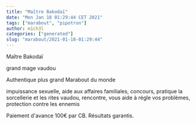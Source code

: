 ```yaml
---
title: "Maître Bakodaï"
date: "Mon Jan 18 01:29:44 CET 2021"
tags: ["marabout", "pipotron"]
author: m1ch3l
categories: ["generated"]
slug: "marabout/2021-01-18-01:29:44"
---
```


Maître Bakodaï

grand mage vaudou

Authentique plus grand Marabout du monde

impuissance sexuelle, aide aux affaires familiales, concours, pratique la sorcellerie et les rites vaudou, rencontre, vous aide à régle vos problèmes, protection contre les ennemis

Paiement d'avance 100€ par CB. Résultats garantis.
